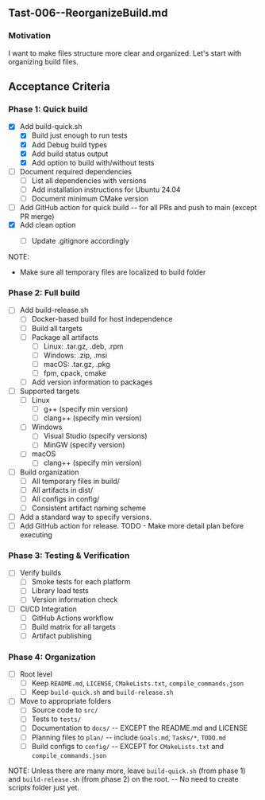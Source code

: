 ## Tast-006--ReorganizeBuild.md

### Motivation
I want to make files structure more clear and organized.
Let's start with organizing build files.

## Acceptance Criteria

### Phase 1: Quick build
- [x] Add build-quick.sh 
    - [x] Build just enough to run tests
    - [x] Add Debug build types
    - [x] Add build status output
    - [x] Add option to build with/without tests
- [ ] Document required dependencies
    - [ ] List all dependencies with versions
    - [ ] Add installation instructions for Ubuntu 24.04
    - [ ] Document minimum CMake version
- [ ] Add GitHub action for quick build -- for all PRs and push to main (except PR merge)
- [x] Add clean option
    - [ ] Update .gitignore accordingly


NOTE: 
- Make sure all temporary files are localized to build folder

### Phase 2: Full build
- [ ] Add build-release.sh
    - [ ] Docker-based build for host independence
    - [ ] Build all targets
    - [ ] Package all artifacts
        - [ ] Linux: .tar.gz, .deb, .rpm
        - [ ] Windows: .zip, .msi
        - [ ] macOS: .tar.gz, .pkg
        - [ ] fpm, cpack, cmake
    - [ ] Add version information to packages
- [ ] Supported targets
    - [ ] Linux
        - [ ] g++ (specify min version)
        - [ ] clang++ (specify min version)
    - [ ] Windows
        - [ ] Visual Studio (specify versions)
        - [ ] MinGW (specify version)
    - [ ] macOS
        - [ ] clang++ (specify min version)
- [ ] Build organization
    - [ ] All temporary files in build/
    - [ ] All artifacts in dist/
    - [ ] All configs in config/
    - [ ] Consistent artifact naming scheme
- [ ] Add a standard way to specify versions.
- [ ] Add GitHub action for release. TODO - Make more detail plan before executing

### Phase 3: Testing & Verification
- [ ] Verify builds
    - [ ] Smoke tests for each platform
    - [ ] Library load tests
    - [ ] Version information check
- [ ] CI/CD Integration
    - [ ] GitHub Actions workflow
    - [ ] Build matrix for all targets
    - [ ] Artifact publishing

### Phase 4: Organization
- [ ] Root level
    - [ ] Keep `README.md`, `LICENSE`, `CMakeLists.txt`, `compile_commands.json`
    - [ ] Keep `build-quick.sh` and `build-release.sh`
- [ ] Move to appropriate folders
    - [ ] Source code to `src/`
    - [ ] Tests to `tests/`
    - [ ] Documentation to `docs/` -- EXCEPT the README.md and LICENSE
    - [ ] Planning files to `plan/` -- include `Goals.md`, `Tasks/*`, `TODO.md`
    - [ ] Build configs to `config/` -- EXCEPT for `CMakeLists.txt` and `compile_commands.json`

NOTE: Unless there are many more, leave `build-quick.sh` (from phase 1) and `build-release.sh` (from phase 2) on the root. -- No need to create scripts folder just yet.
